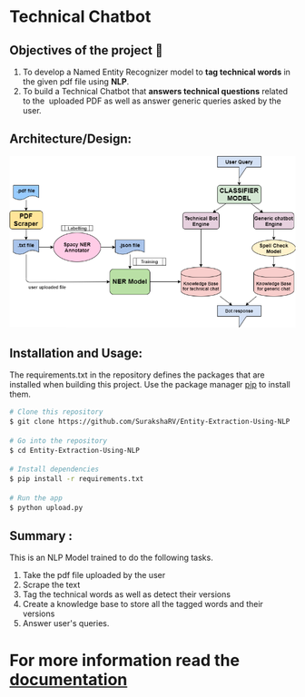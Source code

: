 # Technical Chatbot

Objectives of the project :rocket:
--------------------------------------
1. To develop a Named Entity Recognizer model to **tag  technical words** in the given pdf file using **NLP**.
2. To build a Technical Chatbot that **answers technical questions** related to the  uploaded PDF as well as answer generic queries asked by the user. 

Architecture/Design:
------------------------------------------------------------------------------------------------------------------------------------------
![architecture](https://github.com/SurakshaRV/Entity-Extraction-Using-NLP/blob/master/arch.PNG)

Installation and Usage:
-------------------------
The requirements.txt in the repository defines the packages that are installed when building this project. Use the package manager [pip](https://pip.pypa.io/en/stable/) to install them.

```bash
# Clone this repository
$ git clone https://github.com/SurakshaRV/Entity-Extraction-Using-NLP

# Go into the repository
$ cd Entity-Extraction-Using-NLP

# Install dependencies
$ pip install -r requirements.txt 

# Run the app
$ python upload.py
```

Summary :
----------------------
This is an NLP Model trained to do the following tasks.
1. Take the pdf file uploaded by the user
2. Scrape the text 
3. Tag the technical words as well as detect their versions
4. Create a knowledge base to store all the tagged words and their versions 
5. Answer user's queries.

# For more information read the <a href='https://github.com/SurakshaRV/Entity-Extraction-Using-NLP/tree/master/Documentation'>documentation</a>
